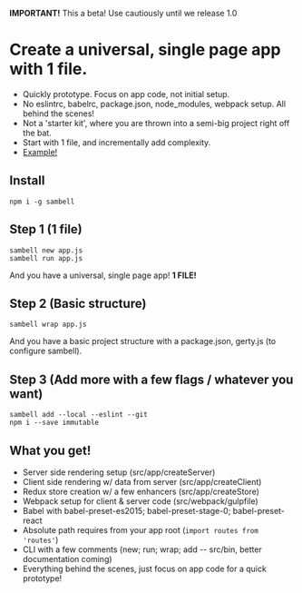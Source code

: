 **IMPORTANT!** This a beta! Use cautiously until we release 1.0

# Create a universal, single page app with 1 file.

- Quickly prototype. Focus on app code, not initial setup.
- No eslintrc, babelrc, package.json, node_modules, webpack setup. All behind the scenes!
- Not a 'starter kit', where you are thrown into a semi-big project right off the bat.
- Start with 1 file, and incrementally add complexity.
- [Example!](https://github.com/ndreckshage/sambell-example)

## Install
```
npm i -g sambell
```

## Step 1 (1 file)
```
sambell new app.js
sambell run app.js
```

And you have a universal, single page app! **1 FILE!**

## Step 2 (Basic structure)
```
sambell wrap app.js
```

And you have a basic project structure with a package.json, gerty.js (to configure sambell).

## Step 3 (Add more with a few flags / whatever you want)
```
sambell add --local --eslint --git
npm i --save immutable
```

## What you get!
- Server side rendering setup (src/app/createServer)
- Client side rendering w/ data from server (src/app/createClient)
- Redux store creation w/ a few enhancers (src/app/createStore)
- Webpack setup for client & server code (src/webpack/gulpfile)
- Babel with babel-preset-es2015; babel-preset-stage-0; babel-preset-react
- Absolute path requires from your app root (```import routes from 'routes'```)
- CLI with a few comments (new; run; wrap; add -- src/bin, better documentation coming)
- Everything behind the scenes, just focus on app code for a quick prototype!
